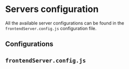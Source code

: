 <!-- This file has been generated using
     the "@coffeekraken/s-markdown-builder" package.
     !!! Do not edit it directly... -->


<!-- body -->

<!--
/**
* @name            Configuration
* @namespace       doc.servers
* @type            Markdown
* @platform        md
* @status          stable
* @menu            Documentation / Servers           /doc/servers/configuration
*
* @since           2.0.0
* @author    Olivier Bossel <olivier.bossel@gmail.com> (https://coffeekraken.io)
*/
-->

# Servers configuration

All the available server configurations can be found in the `frontendServer.config.js` configuration file.

## Configurations

## `frontendServer.config.js`


<dl>
</dl>

